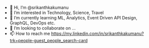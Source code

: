 - 👋 Hi, I’m @srikanthkakumanu
- 👀 I’m interested in Technology, Science, Travel
- 🌱 I’m currently learning ML, Analytics, Event Driven API Design, GraphQL, DevOps etc.
- 💞️ I’m looking to collaborate on ...
- 📫 How to reach me https://my.linkedin.com/in/srikanthkakumanu?trk=people-guest_people_search-card

<!---
srikanthkakumanu/srikanthkakumanu is a ✨ special ✨ repository because its `README.md` (this file) appears on your GitHub profile.
You can click the Preview link to take a look at your changes.
--->
